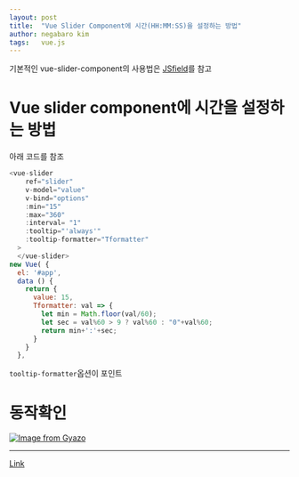 ```yaml
---
layout: post
title:  "Vue Slider Component에 시간(HH:MM:SS)을 설정하는 방법"
author: negabaro kim
tags:	vue.js
---
```



기본적인 vue-slider-component의 사용법은 [JSfield]를 참고


# Vue slider component에 시간을 설정하는 방법

아래 코드를 참조

```js
<vue-slider
    ref="slider"
    v-model="value"
    v-bind="options"
    :min="15"
    :max="360"
    :interval= "1"
    :tooltip="'always'"
    :tooltip-formatter="Tformatter"
  >
  </vue-slider>
new Vue( {
  el: '#app',
  data () {
    return {
      value: 15,
      Tformatter: val => {
        let min = Math.floor(val/60);
        let sec = val%60 > 9 ? val%60 : "0"+val%60;
        return min+':'+sec;
      }
    }
  },
```

`tooltip-formatter`옵션이 포인트


# 동작확인

[![Image from Gyazo](https://i.gyazo.com/ecfd14f384ec7e9a68c080ea20b6cac7.gif)](https://gyazo.com/ecfd14f384ec7e9a68c080ea20b6cac7)

---

[JSfield]: https://jsfiddle.net/NightCatSama/2xy72dod/10547/

[Link](https://stackoverflow.com/questions/64394866/how-to-set-range-without-max-values-in-vue-slider)